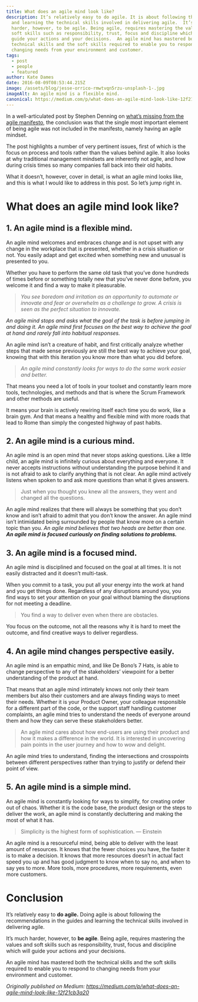 ```yaml
---
title: What does an agile mind look like?
description: It’s relatively easy to do agile. It is about following the guides
  and learning the technical skills involved in delivering agile.  It’s much
  harder, however, to be agile. Being agile, requires mastering the values and
  soft skills such as responsibility, trust, focus and discipline which will
  guide your actions and your decisions.  An agile mind has mastered both the
  technical skills and the soft skills required to enable you to respond to
  changing needs from your environment and customer.
tags:
  - post
  - people
  - featured
author: Kate Dames
date: 2016-08-09T08:53:44.215Z
image: /assets/blog/jesse-orrico-rmwtvqn5rzu-unsplash-1-.jpg
imageAlt: An agile mind is a flexible mind.
canonical: https://medium.com/p/what-does-an-agile-mind-look-like-12f21cb3a20
---
```

In a well-articulated post by Stephen Denning on [what’s missing from the agile manifesto](https://www.agilealliance.org/whats-missing-in-the-agile-manifesto-mindset/), the conclusion was that the single most important element of being agile was not included in the manifesto, namely having an agile mindset.

The post highlights a number of very pertinent issues, first of which is the focus on process and tools rather than the values behind agile. It also looks at why traditional management mindsets are inherently not agile, and how during crisis times so many companies fall back into their old habits.

What it doesn’t, however, cover in detail, is what an agile mind looks like, and this is what I would like to address in this post. So let’s jump right in.

# What does an agile mind look like?

## 1. An agile mind is a flexible mind.

An agile mind welcomes and embraces change and is not upset with any change in the workplace that is presented, whether in a crisis situation or not. You easily adapt and get excited when something new and unusual is presented to you.

Whether you have to perform the same old task that you’ve done hundreds of times before or something totally new that you’ve never done before, you welcome it and find a way to make it pleasurable.

> *You see boredom and irritation as an opportunity to automate or innovate and fear or overwhelm as a challenge to grow. A crisis is seen as the perfect situation to innovate.*

*An agile mind stops and asks what the goal of the task is before jumping in and doing it. An agile mind first focuses on the best way to achieve the goal at hand and rarely fall into habitual responses.*

An agile mind isn’t a creature of habit, and first critically analyze whether steps that made sense previously are still the best way to achieve your goal, knowing that with this iteration you know more than what you did before.

> *An agile mind constantly looks for ways to do the same work easier and better.*

That means you need a lot of tools in your toolset and constantly learn more tools, technologies, and methods and that is where the Scrum Framework and other methods are useful.

It means your brain is actively rewiring itself each time you do work, like a brain gym. And that means a healthy and flexible mind with more roads that lead to Rome than simply the congested highway of past habits.

## 2. An agile mind is a curious mind.

An agile mind is an open mind that never stops asking questions. Like a little child, an agile mind is infinitely curious about everything and everyone. It never accepts instructions without understanding the purpose behind it and is not afraid to ask to clarify anything that is not clear. An agile mind actively listens when spoken to and ask more questions than what it gives answers.

> Just when you thought you knew all the answers, they went and changed all the questions.

An agile mind realizes that there will always be something that you don’t know and isn’t afraid to admit that you don’t know the answer. An agile mind isn’t intimidated being surrounded by people that know more on a certain topic than you. *An agile mind believes that two heads are better than one. **An agile mind is focused curiously on finding solutions to problems.***

## 3. An agile mind is a focused mind.

An agile mind is disciplined and focused on the goal at all times. It is not easily distracted and it doesn’t multi-task.

When you commit to a task, you put all your energy into the work at hand and you get things done. Regardless of any disruptions around you, you find ways to set your attention on your goal without blaming the disruptions for not meeting a deadline.

> You find a way to deliver even when there are obstacles.

You focus on the outcome, not all the reasons why it is hard to meet the outcome, and find creative ways to deliver regardless.

## 4. An agile mind changes perspective easily.

An agile mind is an empathic mind, and like De Bono’s 7 Hats, is able to change perspective to any of the stakeholders’ viewpoint for a better understanding of the product at hand.

That means that an agile mind intimately knows not only their team members but also their customers and are always finding ways to meet their needs. Whether it is your Product Owner, your colleague responsible for a different part of the code, or the support staff handling customer complaints, an agile mind tries to understand the needs of everyone around them and how they can serve these stakeholders better.

> An agile mind cares about how end-users are using their product and how it makes a difference in the world. It is interested in uncovering pain points in the user journey and how to wow and delight.

An agile mind tries to understand, finding the intersections and crosspoints between different perspectives rather than trying to justify or defend their point of view.

## 5. An agile mind is a simple mind.

An agile mind is constantly looking for ways to simplify, for creating order out of chaos. Whether it is the code base, the product design or the steps to deliver the work, an agile mind is constantly decluttering and making the most of what it has.

> Simplicity is the highest form of sophistication. — Einstein

An agile mind is a resourceful mind, being able to deliver with the least amount of resources. It knows that the fewer choices you have, the faster it is to make a decision. It knows that more resources doesn’t in actual fact speed you up and has good judgment to know when to say no, and when to say yes to more. More tools, more procedures, more requirements, even more customers.

# Conclusion

It’s relatively easy to **do agile.** Doing agile is about following the recommendations in the guides and learning the technical skills involved in delivering agile.

It’s much harder, however, to **be agile**. Being agile, requires mastering the values and soft skills such as responsibility, trust, focus and discipline which will guide your actions and your decisions.

An agile mind has mastered both the technical skills and the soft skills required to enable you to respond to changing needs from your environment and customer.





*Originally published on Medium: https://medium.com/p/what-does-an-agile-mind-look-like-12f21cb3a20*